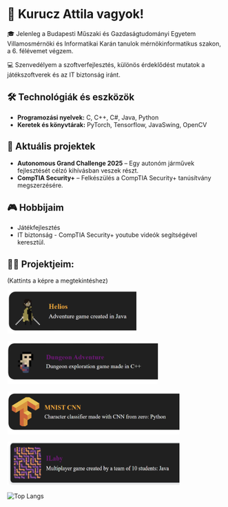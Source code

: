 # 👋 Kurucz Attila vagyok!

🎓 Jelenleg a Budapesti Műszaki és Gazdaságtudományi Egyetem Villamosmérnöki és Informatikai Karán tanulok mérnökinformatikus szakon, a 6. félévemet végzem.

💻 Szenvedélyem a szoftverfejlesztés, különös érdeklődést mutatok a játékszoftverek és az IT biztonság iránt.

## 🛠️ Technológiák és eszközök

- **Programozási nyelvek:** C, C++, C#, Java, Python
- **Keretek és könyvtárak:** PyTorch, Tensorflow, JavaSwing, OpenCV

## 🚀 Aktuális projektek

- **Autonomous Grand Challenge 2025** – Egy autonóm járművek fejlesztését célzó kihívásban veszek részt.
- **CompTIA Security+** – Felkészülés a CompTIA Security+ tanúsítvány megszerzésére.

## 🎮 Hobbijaim

- Játékfejlesztés
- IT biztonság - CompTIA Security+ youtube videók segítségével
keresztül.

## 🧑‍💻 Projektjeim:
<p>(Kattints a képre a megtekintéshez)</p>

<a href="https://github.com/Kuruczattila2003/Hausaufgabe3">
  <img src="images/Helios-Photoroom.png" width="300" height="100"></img>
</a>
<p></p>

<a href="https://github.com/Kuruczattila2003/Dungeon_Adventure">
  <img src="images/Prog2_photo.png" width="350" height="100"></img>
</a>
<p></p>

<a href="https://github.com/Kuruczattila2003/MNIST_CNN">
  <img src="images/tensorflow-Photoroom.png" width="400" height="100"></img>
</a>
<p></p>

<a href="https://github.com/INemet-SzoftPtojLab-2024/iLaby">
  <img src="images/Ilaby.png" width="400" height="100"></img>
</a>

<p></p>

![Top Langs](https://github-readme-stats.vercel.app/api/top-langs/?username=Kuruczattila2003&theme=tokyonight)


